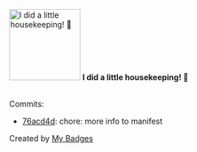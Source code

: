 <img src="https://my-badges.github.io/my-badges/chore-commit.png" alt="I did a little housekeeping! 🧹" title="I did a little housekeeping! 🧹" width="128">
<strong>I did a little housekeeping! 🧹</strong>
<br><br>

Commits:

- <a href="https://github.com/mdevils/libtest-mimic-collect/commit/76acd4d735308b49ce9a138ee5e0f3acf2488a71">76acd4d</a>: chore: more info to manifest


Created by <a href="https://github.com/my-badges/my-badges">My Badges</a>